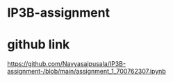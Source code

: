 # IP3B-assignment
# github link
https://github.com/Navyasaipusala/IP3B-assignment-/blob/main/assignment_1_700762307.ipynb
